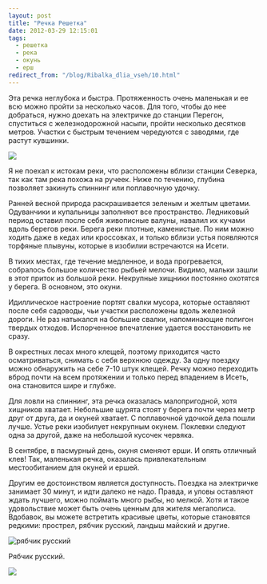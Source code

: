```yaml
---
layout: post
title: "Речка Решетка"
date: 2012-03-29 12:15:01
tags:
  - решетка
  - река
  - окунь
  - ерш
redirect_from: "/blog/Ribalka_dlia_vseh/10.html"
---
```

Эта речка неглубока и быстра. Протяженность очень маленькая и ее всю
можно пройти за несколько часов. Для того, чтобы до нее добраться, нужно
доехать на электричке до станции Перегон, спуститься с железнодорожной
насыпи, пройти несколько десятков метров. Участки с быстрым течением
чередуются с заводями, где растут кувшинки.

![](http://fishingguru.ru/uploads/images/00/00/01/2014/01/02/f51769.jpg)

Я не поехал к истокам реки, что расположены вблизи станции Северка, так
как там река похожа на ручеек. Ниже по течению, глубина позволяет
закинуть спиннинг или поплавочную удочку.

Ранней весной природа раскрашивается зеленым и желтым цветами.
Одуванчики и купальницы заполняют все пространство. Ледниковый период
оставил после себя живописные валуны, навалил их кучами вдоль берегов
реки. Берега реки плотные, каменистые. По ним можно ходить даже в кедах
или кроссовках, и только вблизи устья появляются торфяные плывуны,
которые в изобилии встречаются на Исети.

В тихих местах, где течение медленное, и вода прогревается, собралось
большое количество рыбьей мелочи. Видимо, мальки зашли в этот приток из
большой реки. Некрупные хищники постоянно охотятся у берега. В основном,
это окуни.

Идиллическое настроение портят свалки мусора, которые оставляют после
себя садоводы, чьи участки расположены вдоль железной дороги. Не раз
натыкался на большие свалки, напоминающие полигон твердых отходов.
Испорченное впечатление удается восстановить не сразу.

В окрестных лесах много клещей, поэтому приходится часто осматриваться,
снимать с себя верхнюю одежду. За одну поездку можно обнаружить на себе
7-10 штук клещей. Речку можно переходить вброд почти на всем протяжении
и только перед впадением в Исеть, она становится шире и глубже.

Для ловли на спиннинг, эта речка оказалась малопригодной, хотя хищников
хватает. Небольшие щурята стоят у берега почти через метр друг от друга,
да и окуней хватает. С поплавочной удочкой дела пошли лучше. Устье реки
изобилует некрупным окунем. Поклевки следуют одна за другой, даже на
небольшой кусочек червяка.

В сентябре, в пасмурный день, окуня сменяют ерши. И опять отличный клев!
Так, маленькая речка, оказалась привлекательным местообитанием для
окуней и ершей.

Другим ее достоинством является доступность. Поездка на электричке
занимает 30 минут, и идти далеко не надо. Правда, и уловы оставляют
ждать лучшего, можно поймать много рыбы, но мелкой. Хотя и такое
удовольствие может быть очень ценным для жителя мегаполиса. Вдобавок, вы
можете встретить красивые цветы, которые становятся редкими: прострел,
рябчик русский, ландыш майский и другие.

![рябчик
русский](http://fishingguru.ru/uploads/images/00/00/01/2012/03/29/453b91.jpg)

Рябчик русский.

![](http://fishingguru.ru/uploads/images/00/00/01/2012/03/29/800eda.jpg)
